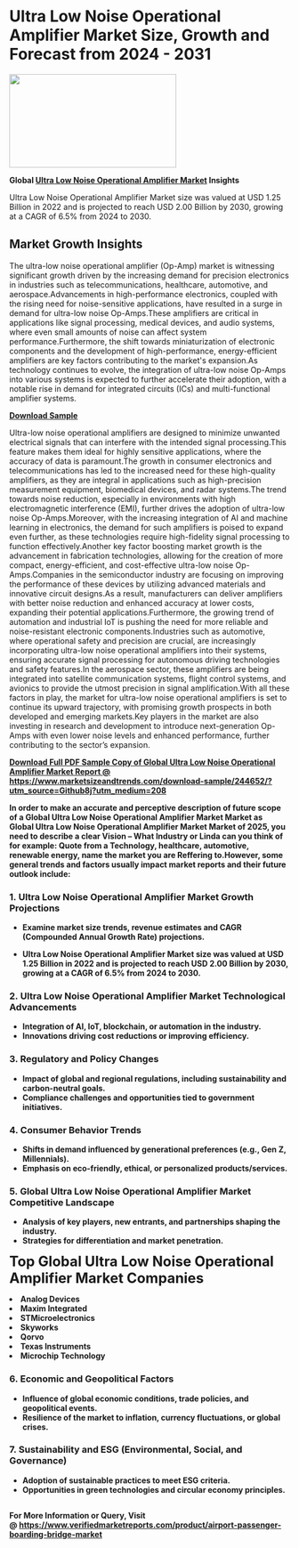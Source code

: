 <H1>Ultra Low Noise Operational Amplifier Market Size, Growth and Forecast from 2024 - 2031</H1><img class="aligncenter size-medium wp-image-584254" src="https://thirdeyenews.in/wp-content/uploads/2024/09/Global-Market-Research-300x168.jpeg" alt="" width="300" height="168" /><p><strong>Global&nbsp;<a href="https://www.marketsizeandtrends.com/download-sample/244652/?utm_source=Github8j?utm_medium=208">Ultra Low Noise Operational Amplifier Market</a> Insights</strong></p><p>Ultra Low Noise Operational Amplifier Market size was valued at USD 1.25 Billion in 2022 and is projected to reach USD 2.00 Billion by 2030, growing at a CAGR of 6.5% from 2024 to 2030.</p><p><h2>Market Growth Insights</h2> <p>The ultra-low noise operational amplifier (Op-Amp) market is witnessing significant growth driven by the increasing demand for precision electronics in industries such as telecommunications, healthcare, automotive, and aerospace.Advancements in high-performance electronics, coupled with the rising need for noise-sensitive applications, have resulted in a surge in demand for ultra-low noise Op-Amps.These amplifiers are critical in applications like signal processing, medical devices, and audio systems, where even small amounts of noise can affect system performance.Furthermore, the shift towards miniaturization of electronic components and the development of high-performance, energy-efficient amplifiers are key factors contributing to the market's expansion.As technology continues to evolve, the integration of ultra-low noise Op-Amps into various systems is expected to further accelerate their adoption, with a notable rise in demand for integrated circuits (ICs) and multi-functional amplifier systems.</p> <p><strong><a href="download-link-here">Download Sample</a></strong></p> <p>Ultra-low noise operational amplifiers are designed to minimize unwanted electrical signals that can interfere with the intended signal processing.This feature makes them ideal for highly sensitive applications, where the accuracy of data is paramount.The growth in consumer electronics and telecommunications has led to the increased need for these high-quality amplifiers, as they are integral in applications such as high-precision measurement equipment, biomedical devices, and radar systems.The trend towards noise reduction, especially in environments with high electromagnetic interference (EMI), further drives the adoption of ultra-low noise Op-Amps.Moreover, with the increasing integration of AI and machine learning in electronics, the demand for such amplifiers is poised to expand even further, as these technologies require high-fidelity signal processing to function effectively.Another key factor boosting market growth is the advancement in fabrication technologies, allowing for the creation of more compact, energy-efficient, and cost-effective ultra-low noise Op-Amps.Companies in the semiconductor industry are focusing on improving the performance of these devices by utilizing advanced materials and innovative circuit designs.As a result, manufacturers can deliver amplifiers with better noise reduction and enhanced accuracy at lower costs, expanding their potential applications.Furthermore, the growing trend of automation and industrial IoT is pushing the need for more reliable and noise-resistant electronic components.Industries such as automotive, where operational safety and precision are crucial, are increasingly incorporating ultra-low noise operational amplifiers into their systems, ensuring accurate signal processing for autonomous driving technologies and safety features.In the aerospace sector, these amplifiers are being integrated into satellite communication systems, flight control systems, and avionics to provide the utmost precision in signal amplification.With all these factors in play, the market for ultra-low noise operational amplifiers is set to continue its upward trajectory, with promising growth prospects in both developed and emerging markets.Key players in the market are also investing in research and development to introduce next-generation Op-Amps with even lower noise levels and enhanced performance, further contributing to the sector’s expansion.<p><strong><a href="more-info-link-here"></p><p><span class=""><strong>Download Full PDF Sample Copy of Global Ultra Low Noise Operational Amplifier Market Report</strong> @ <a href="https://www.marketsizeandtrends.com/download-sample/244652/?utm_source=Github8j?utm_medium=208" target="_blank">https://www.marketsizeandtrends.com/download-sample/244652/?utm_source=Github8j?utm_medium=208</a></span></p><p>In order to make an accurate and perceptive description of future scope of a Global&nbsp;Ultra Low Noise Operational Amplifier Market Market as Global&nbsp;Ultra Low Noise Operational Amplifier Market Market of 2025, you need to describe a clear Vision &ndash; What Industry or Linda can you think of for example: Quote from a Technology, healthcare, automotive, renewable energy, name the market you are Reffering to.However, some general trends and factors usually impact market reports and their future outlook include:</p><h3>1.&nbsp;<strong>Ultra Low Noise Operational Amplifier Market Growth Projections</strong></h3><ul><li>Examine market size trends, revenue estimates and CAGR (Compounded Annual Growth Rate) projections.</li><li><p>Ultra Low Noise Operational Amplifier Market size was valued at USD 1.25 Billion in 2022 and is projected to reach USD 2.00 Billion by 2030, growing at a CAGR of 6.5% from 2024 to 2030.</p></li></ul><h3>2.&nbsp;<strong>Ultra Low Noise Operational Amplifier Market Technological Advancements</strong></h3><ul><li>Integration of AI, IoT, blockchain, or automation in the industry.</li><li>Innovations driving cost reductions or improving efficiency.</li></ul><h3>3.&nbsp;<strong>Regulatory and Policy Changes</strong></h3><ul><li>Impact of global and regional regulations, including sustainability and carbon-neutral goals.</li><li>Compliance challenges and opportunities tied to government initiatives.</li></ul><h3>4.&nbsp;<strong>Consumer Behavior Trends</strong></h3><ul><li>Shifts in demand influenced by generational preferences (e.g., Gen Z, Millennials).</li><li>Emphasis on eco-friendly, ethical, or personalized products/services.</li></ul><h3>5.&nbsp;<strong>Global Ultra Low Noise Operational Amplifier Market Competitive Landscape</strong></h3><ul><li>Analysis of key players, new entrants, and partnerships shaping the industry.</li><li>Strategies for differentiation and market penetration.</li></ul><p data-pm-slice="1 1 []"><span style="color: inherit; font-family: inherit; font-size: 25px;">Top Global Ultra Low Noise Operational Amplifier Market Companies</span></p><div class="" data-test-id=""><p><li>Analog Devices</li><li> Maxim Integrated</li><li> STMicroelectronics</li><li> Skyworks</li><li> Qorvo</li><li> Texas Instruments</li><li> Microchip Technology</li></p></div><h3>6.&nbsp;<strong>Economic and Geopolitical Factors</strong></h3><ul><li>Influence of global economic conditions, trade policies, and geopolitical events.</li><li>Resilience of the market to inflation, currency fluctuations, or global crises.</li></ul><h3>7.&nbsp;<strong>Sustainability and ESG (Environmental, Social, and Governance)</strong></h3><ul><li>Adoption of sustainable practices to meet ESG criteria.</li><li>Opportunities in green technologies and circular economy principles.</li></ul><h2><strong style="font-size: 14px;">For More Information or Query, Visit @&nbsp;</strong><a style="background-color: #ffffff; font-size: 14px;" href="https://www.marketsizeandtrends.com/report/ultra-low-noise-operational-amplifier-market/" target="_blank">https://www.verifiedmarketreports.com/product/airport-passenger-boarding-bridge-market</a></h2>